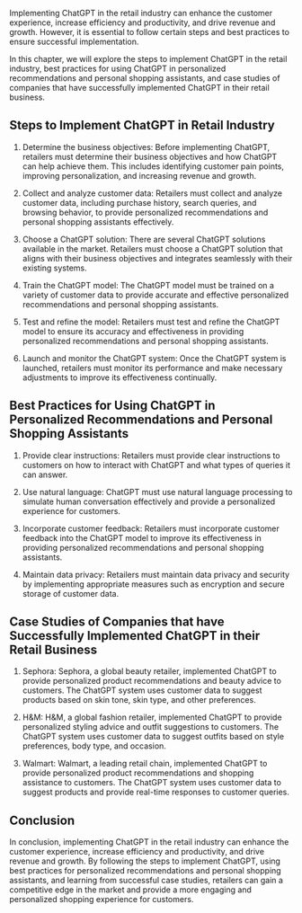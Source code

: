 
Implementing ChatGPT in the retail industry can enhance the customer experience, increase efficiency and productivity, and drive revenue and growth. However, it is essential to follow certain steps and best practices to ensure successful implementation.

In this chapter, we will explore the steps to implement ChatGPT in the retail industry, best practices for using ChatGPT in personalized recommendations and personal shopping assistants, and case studies of companies that have successfully implemented ChatGPT in their retail business.

Steps to Implement ChatGPT in Retail Industry
---------------------------------------------

1. Determine the business objectives: Before implementing ChatGPT, retailers must determine their business objectives and how ChatGPT can help achieve them. This includes identifying customer pain points, improving personalization, and increasing revenue and growth.

2. Collect and analyze customer data: Retailers must collect and analyze customer data, including purchase history, search queries, and browsing behavior, to provide personalized recommendations and personal shopping assistants effectively.

3. Choose a ChatGPT solution: There are several ChatGPT solutions available in the market. Retailers must choose a ChatGPT solution that aligns with their business objectives and integrates seamlessly with their existing systems.

4. Train the ChatGPT model: The ChatGPT model must be trained on a variety of customer data to provide accurate and effective personalized recommendations and personal shopping assistants.

5. Test and refine the model: Retailers must test and refine the ChatGPT model to ensure its accuracy and effectiveness in providing personalized recommendations and personal shopping assistants.

6. Launch and monitor the ChatGPT system: Once the ChatGPT system is launched, retailers must monitor its performance and make necessary adjustments to improve its effectiveness continually.

Best Practices for Using ChatGPT in Personalized Recommendations and Personal Shopping Assistants
-------------------------------------------------------------------------------------------------

1. Provide clear instructions: Retailers must provide clear instructions to customers on how to interact with ChatGPT and what types of queries it can answer.

2. Use natural language: ChatGPT must use natural language processing to simulate human conversation effectively and provide a personalized experience for customers.

3. Incorporate customer feedback: Retailers must incorporate customer feedback into the ChatGPT model to improve its effectiveness in providing personalized recommendations and personal shopping assistants.

4. Maintain data privacy: Retailers must maintain data privacy and security by implementing appropriate measures such as encryption and secure storage of customer data.

Case Studies of Companies that have Successfully Implemented ChatGPT in their Retail Business
---------------------------------------------------------------------------------------------

1. Sephora: Sephora, a global beauty retailer, implemented ChatGPT to provide personalized product recommendations and beauty advice to customers. The ChatGPT system uses customer data to suggest products based on skin tone, skin type, and other preferences.

2. H\&M: H\&M, a global fashion retailer, implemented ChatGPT to provide personalized styling advice and outfit suggestions to customers. The ChatGPT system uses customer data to suggest outfits based on style preferences, body type, and occasion.

3. Walmart: Walmart, a leading retail chain, implemented ChatGPT to provide personalized product recommendations and shopping assistance to customers. The ChatGPT system uses customer data to suggest products and provide real-time responses to customer queries.

Conclusion
----------

In conclusion, implementing ChatGPT in the retail industry can enhance the customer experience, increase efficiency and productivity, and drive revenue and growth. By following the steps to implement ChatGPT, using best practices for personalized recommendations and personal shopping assistants, and learning from successful case studies, retailers can gain a competitive edge in the market and provide a more engaging and personalized shopping experience for customers.
